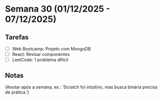 # Semana 30 (01/12/2025 - 07/12/2025)

## Tarefas
- [ ] Web Bootcamp: Projeto com MongoDB
- [ ] React: Revisar componentes
- [ ] LeetCode: 1 problema difícil

## Notas
(Anotar após a semana, ex.: 'Scratch foi intuitivo, mas busca binária precisa de prática.')